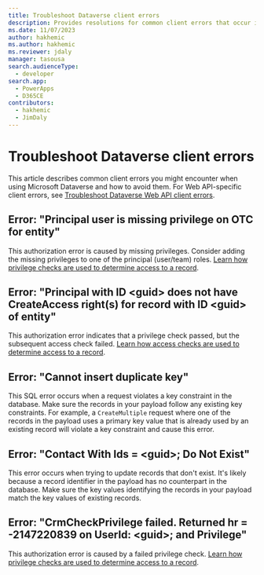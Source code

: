 ```yaml
---
title: Troubleshoot Dataverse client errors
description: Provides resolutions for common client errors that occur in Microsoft Dataverse.
ms.date: 11/07/2023
author: hakhemic
ms.author: hakhemic
ms.reviewer: jdaly
manager: tasousa
search.audienceType: 
  - developer
search.app: 
  - PowerApps
  - D365CE
contributors: 
  - hakhemic
  - JimDaly
---
```

# Troubleshoot Dataverse client errors

This article describes common client errors you might encounter when using Microsoft Dataverse and how to avoid them. For Web API-specific client errors, see [Troubleshoot Dataverse Web API client errors](web-api-client-errors.md).

## Error: "Principal user is missing privilege on OTC for entity"

This authorization error is caused by missing privileges. Consider adding the missing privileges to one of the principal (user/team) roles. [Learn how privilege checks are used to determine access to a record](/power-platform/admin/how-record-access-determined#privilege-check).

## Error: "Principal with ID \<guid> does not have CreateAccess right(s) for record with ID \<guid> of entity"

This authorization error indicates that a privilege check passed, but the subsequent access check failed. [Learn how access checks are used to determine access to a record](/power-platform/admin/how-record-access-determined#access-check).

## Error: "Cannot insert duplicate key"

This SQL error occurs when a request violates a key constraint in the database. Make sure the records in your payload follow any existing key constraints. For example, a `CreateMultiple` request where one of the records in the payload uses a primary key value that is already used by an existing record will violate a key constraint and cause this error.

## Error: "Contact With Ids = \<guid>; Do Not Exist"

This error occurs when trying to update records that don't exist. It's likely because a record identifier in the payload has no counterpart in the database. Make sure the key values identifying the records in your payload match the key values of existing records.

## Error: "CrmCheckPrivilege failed. Returned hr = -2147220839 on UserId: \<guid>; and Privilege"

This authorization error is caused by a failed privilege check. [Learn how privilege checks are used to determine access to a record](/power-platform/admin/how-record-access-determined#privilege-check).
